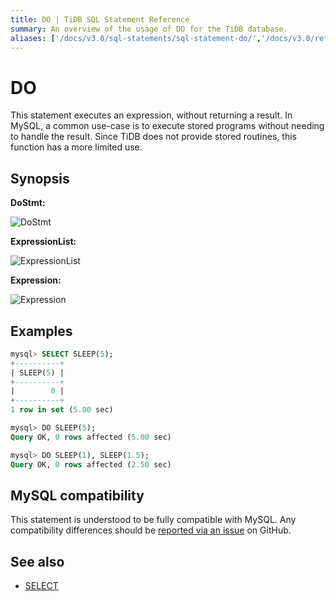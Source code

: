```yaml
---
title: DO | TiDB SQL Statement Reference
summary: An overview of the usage of DO for the TiDB database.
aliases: ['/docs/v3.0/sql-statements/sql-statement-do/','/docs/v3.0/reference/sql/statements/do/']
---
```


# DO

This statement executes an expression, without returning a result. In MySQL, a common use-case is to execute stored programs without needing to handle the result. Since TiDB does not provide stored routines, this function has a more limited use.

## Synopsis

**DoStmt:**

![DoStmt](https://download.pingcap.com/images/docs/sqlgram/DoStmt.png)

**ExpressionList:**

![ExpressionList](https://download.pingcap.com/images/docs/sqlgram/ExpressionList.png)

**Expression:**

![Expression](https://download.pingcap.com/images/docs/sqlgram/Expression.png)

## Examples

```sql
mysql> SELECT SLEEP(5);
+----------+
| SLEEP(5) |
+----------+
|        0 |
+----------+
1 row in set (5.00 sec)

mysql> DO SLEEP(5);
Query OK, 0 rows affected (5.00 sec)

mysql> DO SLEEP(1), SLEEP(1.5);
Query OK, 0 rows affected (2.50 sec)
```

## MySQL compatibility

This statement is understood to be fully compatible with MySQL. Any compatibility differences should be [reported via an issue](https://github.com/pingcap/tidb/issues/new/choose) on GitHub.

## See also

* [SELECT](/sql-statements/sql-statement-select.md)
